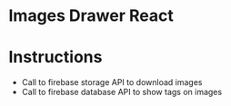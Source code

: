 # Images Drawer React

# Instructions

- Call to firebase storage API to download images 
- Call to firebase database API to show tags on images
